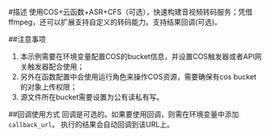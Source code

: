 #描述
使用COS+云函数+ASR+CFS（可选），快速构建音视频转码服务；凭借 ffmpeg，还可以扩展支持自定义的转码能力。支持结果回调(可选)。

##注意事项
1. 本示例需要在环境变量配置COS的bucket信息，并设置COS触发器或者API网关触发器配合使用；
2. 另外在函数配置中会使用运行角色来操作COS资源，需要确保有cos bucket的对象上传权限；
3. 源文件所在bucket需要设置为公有读私有写。


##回调使用方式
回调是可选的。如果要使用回调，则需在环境变量中添加`callback_url`。
执行的结果会自动回调到该URL上。